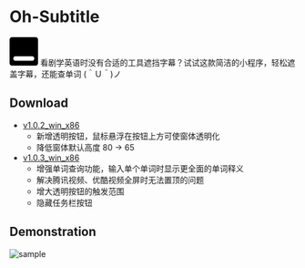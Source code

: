 # Oh-Subtitle
<img src="https://github.com/Surbowl/Oh-Subtitle/blob/master/images/icon.png?raw=true" width="50" />
看剧学英语时没有合适的工具遮挡字幕？试试这款简洁的小程序，轻松遮盖字幕，还能查单词 (＾Ｕ＾)ノ


## Download
- [v1.0.2_win_x86](https://github.com/Surbowl/Oh-Subtitle/raw/master/publish/Oh-Subtitle_v1.0.2_win_x86.zip)
  - 新增透明按钮，鼠标悬浮在按钮上方可使窗体透明化
  - 降低窗体默认高度 80 -> 65
- [v1.0.3_win_x86](https://github.com/Surbowl/Oh-Subtitle/raw/master/publish/Oh-Subtitle_v1.0.3_win_x86.zip)
  - 增强单词查询功能，输入单个单词时显示更全面的单词释义
  - 解决腾讯视频、优酷视频全屏时无法置顶的问题
  - 增大透明按钮的触发范围
  - 隐藏任务栏按钮

## Demonstration
![sample](https://github.com/Surbowl/Oh-Subtitle/blob/master/images/sample.gif?raw=true)

